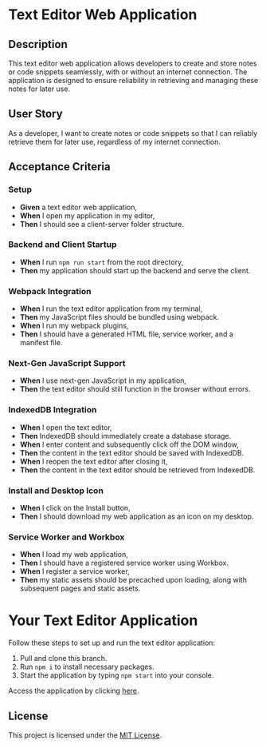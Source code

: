 # Text Editor Web Application

## Description

This text editor web application allows developers to create and store notes or code snippets seamlessly, with or without an internet connection. The application is designed to ensure reliability in retrieving and managing these notes for later use.

## User Story

As a developer, I want to create notes or code snippets so that I can reliably retrieve them for later use, regardless of my internet connection.

## Acceptance Criteria

### Setup

- **Given** a text editor web application,
- **When** I open my application in my editor,
- **Then** I should see a client-server folder structure.

### Backend and Client Startup

- **When** I run `npm run start` from the root directory,
- **Then** my application should start up the backend and serve the client.

### Webpack Integration

- **When** I run the text editor application from my terminal,
- **Then** my JavaScript files should be bundled using webpack.
- **When** I run my webpack plugins,
- **Then** I should have a generated HTML file, service worker, and a manifest file.

### Next-Gen JavaScript Support

- **When** I use next-gen JavaScript in my application,
- **Then** the text editor should still function in the browser without errors.

### IndexedDB Integration

- **When** I open the text editor,
- **Then** IndexedDB should immediately create a database storage.
- **When** I enter content and subsequently click off the DOM window,
- **Then** the content in the text editor should be saved with IndexedDB.
- **When** I reopen the text editor after closing it,
- **Then** the content in the text editor should be retrieved from IndexedDB.

### Install and Desktop Icon

- **When** I click on the Install button,
- **Then** I should download my web application as an icon on my desktop.

### Service Worker and Workbox

- **When** I load my web application,
- **Then** I should have a registered service worker using Workbox.
- **When** I register a service worker,
- **Then** my static assets should be precached upon loading, along with subsequent pages and static assets.

# Your Text Editor Application

Follow these steps to set up and run the text editor application:

1. Pull and clone this branch.
2. Run `npm i` to install necessary packages.
3. Start the application by typing `npm start` into your console.

Access the application by clicking [here](https://texteditorapplication-8182994e6598.herokuapp.com/Links).

## License

This project is licensed under the [MIT License](LICENSE.md).